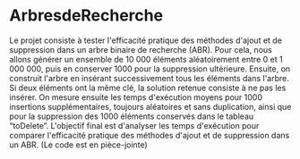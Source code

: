 # ArbresdeRecherche

Le projet consiste à tester l'efficacité pratique des méthodes d'ajout et de suppression dans un arbre binaire de recherche (ABR). Pour cela, nous allons générer un ensemble de 10 000 éléments aléatoirement entre 0 et 1 000 000, puis en conserver 1000 pour la suppression ultérieure. Ensuite, on construit l'arbre en insérant successivement tous les éléments dans l'arbre. Si deux éléments ont la même clé, la solution retenue consiste à ne pas les insérer. On mesure ensuite les temps d'exécution moyens pour 1000 insertions supplémentaires, toujours aléatoires et sans duplication, ainsi que pour la suppression des 1000 éléments conservés dans le tableau “toDelete”. L'objectif final est d'analyser les temps d'exécution pour comparer l'efficacité pratique des méthodes d'ajout et de suppression dans un ABR. (Le code est en pièce-jointe)
